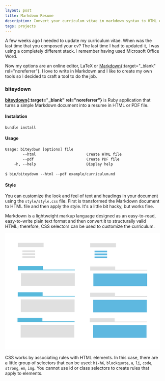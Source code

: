 ```yaml
---
layout: post
title: Markdown Resume
description: Convert your curriculum vitae in markdown syntax to HTML or PDF file.
tags: projects
---
```


A few weeks ago I needed to update my curriculum vitae. When was the last time
that you composed your cv? The last time I had to updated it, I was using a
completely different stack. I remember having used Microsoft Office Word.

Now my options are an online editor, LaTeX or [Markdown][1]{:target="_blank" rel="noreferrer"}.
I love to write in Markdown and I like to create my own tools so I decided to
craft a tool to do the job.


### biteydown

**[biteydown][2]{:target="_blank" rel="noreferrer"}** is Ruby application that turns a simple
Markdown document into a resume in HTML or PDF file.

#### Instalation

    bundle install

#### Usage

    Usage: biteydown [options] file
            --html                       Create HTML file
            --pdf                        Create PDF file
        -h, --help                       Display help

    $ bin/biteydown --html --pdf example/curriculum.md

#### Style

You can customize the look and feel of text and headings in your document using the `style/style.css` file. First is transformed the Markdown document to HTML file and then apply the style. It's a little bit hacky, but works fine.

Markdown is a lightweight markup language designed as an easy-to-read, easy-to-write plain text format and then convert it to structurally valid HTML; therefore, CSS selectors can be used to customize the curriculum.

![CV CSS Selectors][3]

CSS works by associating rules with HTML elements. In this case, there are a little group of selectors that can be used: `h1-h6`, `blockquote`, `a`, `li`, `code`, `strong`, `em`, `img`. You cannot use id or class selectors to create rules that apply to elements.


[1]: http://daringfireball.net/projects/markdown/
[2]: https://github.com/arturoherrero/biteydown
[3]: /assets/images/posts/cv-css-selectors.png
